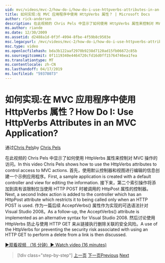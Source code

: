 ```yaml
---
uid: mvc/videos/mvc-2/how-do-i/how-do-i-use-httpverbs-attributes-in-an-mvc-application
title: 如何实现:在 MVC 应用程序中使用 HttpVerbs 属性？ | Microsoft Docs
author: rick-anderson
description: 在此视频的 Chris Pels 中显示了如何使用 HttpVerbs 属性来控制对 MVC 操作的访问。 首先，使用默认共同创建示例应用程序...
ms.author: riande
ms.date: 12/30/2009
ms.assetid: d2488a1d-0f3f-4994-8fbe-4f59b8c9503e
msc.legacyurl: /mvc/videos/mvc-2/how-do-i/how-do-i-use-httpverbs-attributes-in-an-mvc-application
msc.type: video
ms.openlocfilehash: bda3b122aaf2970b9238d7120ad15fb06672c85b
ms.sourcegitcommit: 0f1119340e4464720cfd16d0ff15764746ea1fea
ms.translationtype: MT
ms.contentlocale: zh-CN
ms.lasthandoff: 04/17/2019
ms.locfileid: "59378073"
---
```

# <a name="how-do-i-use-httpverbs-attributes-in-an-mvc-application"></a><span data-ttu-id="30c9c-105">如何实现:在 MVC 应用程序中使用 HttpVerbs 属性？</span><span class="sxs-lookup"><span data-stu-id="30c9c-105">How Do I: Use HttpVerbs Attributes in an MVC Application?</span></span>

<span data-ttu-id="30c9c-106">通过[Chris Pels](https://twitter.com/chrispels)</span><span class="sxs-lookup"><span data-stu-id="30c9c-106">by [Chris Pels](https://twitter.com/chrispels)</span></span>

<span data-ttu-id="30c9c-107">在此视频的 Chris Pels 中显示了如何使用 HttpVerbs 属性来控制对 MVC 操作的访问。</span><span class="sxs-lookup"><span data-stu-id="30c9c-107">In this video Chris Pels shows how to use the HttpVerbs attributes to control access to MVC actions.</span></span> <span data-ttu-id="30c9c-108">首先，使用默认控制器和视图进行编辑的信息创建一个示例应用程序。</span><span class="sxs-lookup"><span data-stu-id="30c9c-108">First, a sample application is created with a default controller and view for editing the information.</span></span> <span data-ttu-id="30c9c-109">接下来，第二个索引操作将添加到具有该限制仅当使用 HTTP POST 时被调用的 HttpPost 属性的控制器。</span><span class="sxs-lookup"><span data-stu-id="30c9c-109">Next, a second Index action is added to the controller which has an HttpPost attribute which restricts it to being called only when an HTTP POST is used.</span></span> <span data-ttu-id="30c9c-110">作为一篇后续 AcceptVerbs() 属性作为实现的可选语法针对 Visual Studio 2008。</span><span class="sxs-lookup"><span data-stu-id="30c9c-110">As a follow-up, the AcceptVerbs() attribute is implemented as an alternative syntax for Visual Studio 2008.</span></span> <span data-ttu-id="30c9c-111">然后讨论使用 HttpVerbs 防止与使用 HTTP GET 来从链接执行删除关联的安全风险。</span><span class="sxs-lookup"><span data-stu-id="30c9c-111">A use of the HttpVerbs for preventing the security risk associated with using an HTTP GET to perform a delete from a link is then discussed.</span></span>

[<span data-ttu-id="30c9c-112">&#9654;观看视频 （16 分钟）</span><span class="sxs-lookup"><span data-stu-id="30c9c-112">&#9654; Watch video (16 minutes)</span></span>](https://channel9.msdn.com/Blogs/ASP-NET-Site-Videos/how-do-i-use-httpverbs-attributes-in-an-mvc-application)

> [!div class="step-by-step"]
> <span data-ttu-id="30c9c-113">[上一页](how-do-i-work-with-model-binders-in-an-mvc-application.md)
> [下一页](mvc2-html-encoding.md)</span><span class="sxs-lookup"><span data-stu-id="30c9c-113">[Previous](how-do-i-work-with-model-binders-in-an-mvc-application.md)
[Next](mvc2-html-encoding.md)</span></span>
